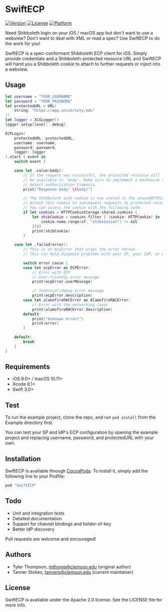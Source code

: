 # SwiftECP

[![Version](https://img.shields.io/cocoapods/v/SwiftECP.svg?style=flat)](http://cocoapods.org/pods/SwiftECP)
[![License](https://img.shields.io/cocoapods/l/SwiftECP.svg?style=flat)](http://cocoapods.org/pods/SwiftECP)
[![Platform](https://img.shields.io/cocoapods/p/SwiftECP.svg?style=flat)](http://cocoapods.org/pods/SwiftECP)

Need Shibboleth login on your iOS / macOS app but don't want to use a webview? Don't want to deal with XML or read a spec? Use SwiftECP to do the work for you!

SwiftECP is a spec-conformant Shibboleth ECP client for iOS. Simply provide credentials and a Shibboleth-protected resource URL and SwiftECP will hand you a Shibboleth cookie to attach to further requests or inject into a webview.

## Usage

```swift
let username = "YOUR_USERNAME"
let password = "YOUR_PASSWORD"
let protectedURL = URL(
    string: "https://app.university.edu"
)!
let logger = XCGLogger()
logger.setup(level: .debug)

ECPLogin(
    protectedURL: protectedURL,
    username: username,
    password: password,
    logger: logger
).start { event in
    switch event {

    case let .value(body):
        // If the request was successful, the protected resource will
        // be available in 'body'. Make sure to implement a mechanism to
        // detect authorization timeouts.
        print("Response body: \(body)")

        // The Shibboleth auth cookie is now stored in the sharedHTTPCookieStorage.
        // Attach this cookie to subsequent requests to protected resources.
        // You can access the cookie with the following code:
        if let cookies = HTTPCookieStorage.shared.cookies {
            let shibCookie = cookies.filter { (cookie: HTTPCookie) in
                cookie.name.range(of: "shibsession") != nil
            }[0]
            print(shibCookie)
        }

    case let .failed(error):
        // This is an AnyError that wraps the error thrown.
        // This can help diagnose problems with your SP, your IdP, or even this library :)

        switch error.cause {
        case let ecpError as ECPError:
            // Error with ECP
            // User-friendly error message
            print(ecpError.userMessage)

            // Technical/debug error message
            print(ecpError.description)
        case let alamofireRACError as AlamofireRACError:
            // Error with the networking layer
            print(alamofireRACError.description)
        default:
            print("Unknown error!")
            print(error)
        }

    default:
        break
    }
}
```

## Requirements

- iOS 9.0+ / macOS 10.11+
- Xcode 8.1+
- Swift 3.0+

## Test

To run the example project, clone the repo, and run `pod install` from the Example directory first.

You can test your SP and IdP's ECP configuration by opening the example project and replacing username, password, and protectedURL with your own.

## Installation

SwiftECP is available through [CocoaPods](http://cocoapods.org). To install
it, simply add the following line to your Podfile:

```ruby
pod "SwiftECP"
```

## Todo

- Unit and integration tests
- Detailed documentation
- Support for channel bindings and holder-of-key
- Better IdP discovery

Pull requests are welcome and encouraged!

## Authors

- Tyler Thompson, tpthomp@clemson.edu (original author)
- Tanner Stokes, tanners@clemson.edu (current maintainer)

## License

SwiftECP is available under the Apache 2.0 license. See the LICENSE file for more info.
